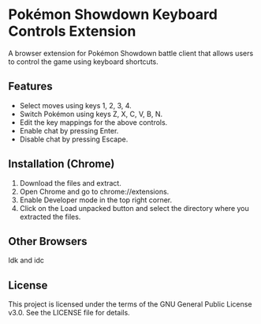 # Pokémon Showdown Keyboard Controls Extension

A browser extension for Pokémon Showdown battle client that allows users to control the game using keyboard shortcuts.

## Features
- Select moves using keys 1, 2, 3, 4.
- Switch Pokémon using keys Z, X, C, V, B, N.
- Edit the key mappings for the above controls.
- Enable chat by pressing Enter.
- Disable chat by pressing Escape.
  
## Installation (Chrome)

1. Download the files and extract.
2. Open Chrome and go to chrome://extensions.
3. Enable Developer mode in the top right corner.
4. Click on the Load unpacked button and select the directory where you extracted the files.

## Other Browsers

Idk and idc

## License

This project is licensed under the terms of the GNU General Public License v3.0. See the LICENSE file for details.
